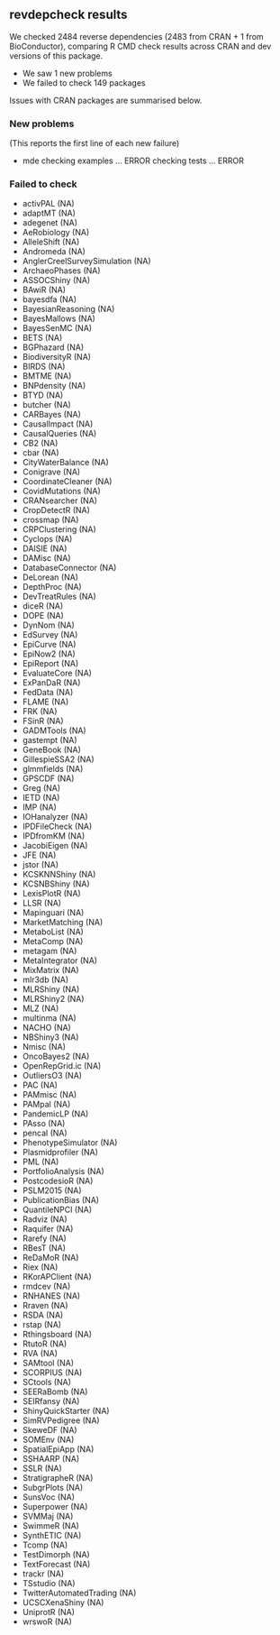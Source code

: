 ## revdepcheck results

We checked 2484 reverse dependencies (2483 from CRAN + 1 from BioConductor), comparing R CMD check results across CRAN and dev versions of this package.

 * We saw 1 new problems
 * We failed to check 149 packages

Issues with CRAN packages are summarised below.

### New problems
(This reports the first line of each new failure)

* mde
  checking examples ... ERROR
  checking tests ... ERROR

### Failed to check

* activPAL                    (NA)
* adaptMT                     (NA)
* adegenet                    (NA)
* AeRobiology                 (NA)
* AlleleShift                 (NA)
* Andromeda                   (NA)
* AnglerCreelSurveySimulation (NA)
* ArchaeoPhases               (NA)
* ASSOCShiny                  (NA)
* BAwiR                       (NA)
* bayesdfa                    (NA)
* BayesianReasoning           (NA)
* BayesMallows                (NA)
* BayesSenMC                  (NA)
* BETS                        (NA)
* BGPhazard                   (NA)
* BiodiversityR               (NA)
* BIRDS                       (NA)
* BMTME                       (NA)
* BNPdensity                  (NA)
* BTYD                        (NA)
* butcher                     (NA)
* CARBayes                    (NA)
* CausalImpact                (NA)
* CausalQueries               (NA)
* CB2                         (NA)
* cbar                        (NA)
* CityWaterBalance            (NA)
* Conigrave                   (NA)
* CoordinateCleaner           (NA)
* CovidMutations              (NA)
* CRANsearcher                (NA)
* CropDetectR                 (NA)
* crossmap                    (NA)
* CRPClustering               (NA)
* Cyclops                     (NA)
* DAISIE                      (NA)
* DAMisc                      (NA)
* DatabaseConnector           (NA)
* DeLorean                    (NA)
* DepthProc                   (NA)
* DevTreatRules               (NA)
* diceR                       (NA)
* DOPE                        (NA)
* DynNom                      (NA)
* EdSurvey                    (NA)
* EpiCurve                    (NA)
* EpiNow2                     (NA)
* EpiReport                   (NA)
* EvaluateCore                (NA)
* ExPanDaR                    (NA)
* FedData                     (NA)
* FLAME                       (NA)
* FRK                         (NA)
* FSinR                       (NA)
* GADMTools                   (NA)
* gastempt                    (NA)
* GeneBook                    (NA)
* GillespieSSA2               (NA)
* glmmfields                  (NA)
* GPSCDF                      (NA)
* Greg                        (NA)
* IETD                        (NA)
* IMP                         (NA)
* IOHanalyzer                 (NA)
* IPDFileCheck                (NA)
* IPDfromKM                   (NA)
* JacobiEigen                 (NA)
* JFE                         (NA)
* jstor                       (NA)
* KCSKNNShiny                 (NA)
* KCSNBShiny                  (NA)
* LexisPlotR                  (NA)
* LLSR                        (NA)
* Mapinguari                  (NA)
* MarketMatching              (NA)
* MetaboList                  (NA)
* MetaComp                    (NA)
* metagam                     (NA)
* MetaIntegrator              (NA)
* MixMatrix                   (NA)
* mlr3db                      (NA)
* MLRShiny                    (NA)
* MLRShiny2                   (NA)
* MLZ                         (NA)
* multinma                    (NA)
* NACHO                       (NA)
* NBShiny3                    (NA)
* Nmisc                       (NA)
* OncoBayes2                  (NA)
* OpenRepGrid.ic              (NA)
* OutliersO3                  (NA)
* PAC                         (NA)
* PAMmisc                     (NA)
* PAMpal                      (NA)
* PandemicLP                  (NA)
* PAsso                       (NA)
* pencal                      (NA)
* PhenotypeSimulator          (NA)
* Plasmidprofiler             (NA)
* PML                         (NA)
* PortfolioAnalysis           (NA)
* PostcodesioR                (NA)
* PSLM2015                    (NA)
* PublicationBias             (NA)
* QuantileNPCI                (NA)
* Radviz                      (NA)
* Raquifer                    (NA)
* Rarefy                      (NA)
* RBesT                       (NA)
* ReDaMoR                     (NA)
* Riex                        (NA)
* RKorAPClient                (NA)
* rmdcev                      (NA)
* RNHANES                     (NA)
* Rraven                      (NA)
* RSDA                        (NA)
* rstap                       (NA)
* Rthingsboard                (NA)
* RtutoR                      (NA)
* RVA                         (NA)
* SAMtool                     (NA)
* SCORPIUS                    (NA)
* SCtools                     (NA)
* SEERaBomb                   (NA)
* SEIRfansy                   (NA)
* ShinyQuickStarter           (NA)
* SimRVPedigree               (NA)
* SkeweDF                     (NA)
* SOMEnv                      (NA)
* SpatialEpiApp               (NA)
* SSHAARP                     (NA)
* SSLR                        (NA)
* StratigrapheR               (NA)
* SubgrPlots                  (NA)
* SunsVoc                     (NA)
* Superpower                  (NA)
* SVMMaj                      (NA)
* SwimmeR                     (NA)
* SynthETIC                   (NA)
* Tcomp                       (NA)
* TestDimorph                 (NA)
* TextForecast                (NA)
* trackr                      (NA)
* TSstudio                    (NA)
* TwitterAutomatedTrading     (NA)
* UCSCXenaShiny               (NA)
* UniprotR                    (NA)
* wrswoR                      (NA)
